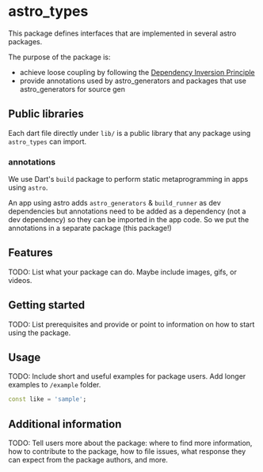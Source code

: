 # astro_types

This package defines interfaces that are implemented in several astro packages.

The purpose of the package is:

- achieve loose coupling by following the [Dependency Inversion Principle](https://en.wikipedia.org/wiki/Dependency_inversion_principle)
- provide annotations used by astro_generators and packages that use astro_generators for source gen

## Public libraries

Each dart file directly under `lib/` is a public library that any package using
`astro_types` can import.

### annotations

We use Dart's `build` package to perform static metaprogramming in apps using `astro`.

An app using astro adds `astro_generators` & `build_runner` as dev dependencies but
annotations need to be added as a dependency (not a dev dependency) so they can be
imported in the app code. So we put the annotations in a separate package (this package!)

## Features

TODO: List what your package can do. Maybe include images, gifs, or videos.

## Getting started

TODO: List prerequisites and provide or point to information on how to
start using the package.

## Usage

TODO: Include short and useful examples for package users. Add longer examples
to `/example` folder.

```dart
const like = 'sample';
```

## Additional information

TODO: Tell users more about the package: where to find more information, how to
contribute to the package, how to file issues, what response they can expect
from the package authors, and more.
